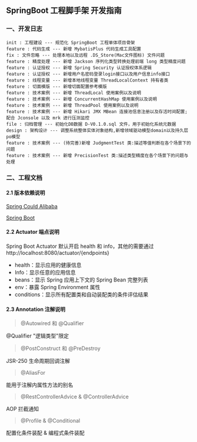 ## SpringBoot 工程脚手架 开发指南



### 一、开发日志

```
init : 工程建设 --- 规范化 SpringBoot 工程单体项目骨架
feature : 代码生成 --- 新增 MybatisPlus 代码生成工具配置
fix : 文件忽略 --- 处理本地以及远程 .DS_Store(Mac文件图标) 文件问题
feature : 精度处理 --- 新增 Jackson 序列化类型转换处理前端 long 类型精度问题
feature : 认证授权 --- 新增 Spring Security 认证授权体系逻辑
feature : 认证授权 --- 新增用户名密码登录login接口以及用户信息info接口
feature : 线程变量 --- 新增本地线程变量 ThreadLocalContext 持有者类
feature : 切面模版 --- 新增切面配置参考模版
feature : 技术案例 --- 新增 ThreadLocal 使用案例以及说明
feature : 技术案例 --- 新增 ConcurrentHashMap 使用案例以及说明
feature : 技术案例 --- 新增 ThreadPool 使用案例以及说明
feature : 技术案例 --- 新增 Hikari JMX MBean 连接池信息注册以及存活时间配置; 配合 Jconsole 以及 mrk 进行压测监控
file : 归档管理 --- 初始化DB数据 D-V0.1.0.sql 文件，用于初始化系统元数据
design : 架构设计 --- 调整系统整体实体对象结构,新增领域驱动模型domain以及持久层po模型
feature : 技术案例 --- (待完善)新增 JudgmentTest 类:描述等值判断在各个场景下的问题
feature : 技术案例 --- 新增 PrecisionTest 类:描述类型精度在各个场景下的问题与处理
```



### 二、工程文档

#### 2.1 版本依赖说明

[Spring Could Alibaba](https://github.com/alibaba/spring-cloud-alibaba/wiki)

[Spring Boot](https://github.com/alibaba/spring-cloud-alibaba/wiki/%E7%89%88%E6%9C%AC%E8%AF%B4%E6%98%8E)

#### 2.2 Actuator 端点说明

Spring Boot Actuator 默认开启 health 和 info，其他的需要通过
http://localhost:8080/actuator/{endpoints}

* health：显示应用的健康信息
* Info：显示任意的应用信息
* beans：显示 Spring 应用上下文的 Spring Bean 完整列表
* env：暴露 Spring Environment 属性
* conditions：显示所有配置类和自动装配类的条件评估结果

#### 2.3 Annotation 注解说明

> @Autowired 和 @Qualifier

@Qualifier "逻辑类型"限定

> @PostConstruct  和 @PreDestroy

JSR-250 生命周期回调注解

> @AliasFor

能用于注解内属性方法的别名

> @RestControllerAdvice  & @ControllerAdvice

AOP 拦截通知

> @Profile & @Conditional

配置化条件装配 & 编程式条件装配
